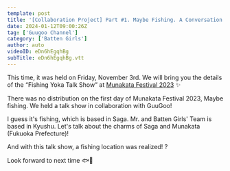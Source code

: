 ```yaml
---
template: post
title: '[Collaboration Project] Part #1. Maybe Fishing. A Conversation Project between San and Batten Girls.'
date: 2024-01-12T09:00:26Z
tag: ['Guugoo Channel']
category: ['Batten Girls']
author: auto 
videoID: eDn6hEgqhBg
subTitle: eDn6hEgqhBg.vtt
---
```

This time, it was held on Friday, November 3rd.
We will bring you the details of the “Fishing Yoka Talk Show” at [Munakata Festival 2023](/post/behind-the-scenes-part-1-evolove-presents-munakata-festival-2023-behind-the-scenes-reveal-iuafe96ga6c/) ✨

There was no distribution on the first day of Munakata Festival 2023,
Maybe fishing. We held a talk show in collaboration with GuuGoo!

I guess it's fishing, which is based in Saga. Mr. and
Batten Girls' Team is based in Kyushu.
Let's talk about the charms of Saga and Munakata (Fukuoka Prefecture)!

And with this talk show, a fishing location was realized! ?

Look forward to next time 🐟🌟
